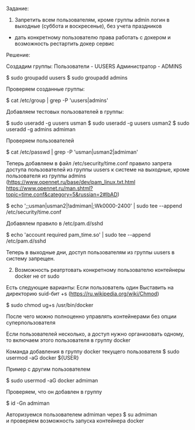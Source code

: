 Задание:
1. Запретить всем пользователям, кроме группы admin логин в выходные (суббота и воскресенье), без учета праздников
* дать конкретному пользователю права работать с докером
и возможность рестартить докер сервис

Решение:

Создадим группы:
Пользователи - UUSERS
Администратор - ADMINS

$ sudo groupadd uusers
$ sudo groupadd admins

Проверяем созданные группы:

$ cat /etc/group | grep -P 'uusers|admins'

Добавляем тестовых пользователей в группы:

$ sudo useradd -g uusers usman
$ sudo useradd -g uusers usman2
$ sudo useradd -g admins admiman

Проверяем пользователей

$ cat /etc/passwd | grep -P 'usman|usman2|admiman'

Теперь добавляем в файл /etc/security/time.conf
правило запрета доступа пользователей из группы uusers к системе на выходные, кроме пользователя из группы admins 
(https://www.opennet.ru/base/dev/pam_linux.txt.html
https://www.opennet.ru/man.shtml?topic=time.conf&category=5&russian=2#lbAD)

$ echo '*;*;usman|usman2|!admiman|;Wk0000-2400' | sudo tee --append /etc/security/time.conf

Добавялем правило в /etc/pam.d/sshd

$ echo 'account required pam_time.so' | sudo tee --append /etc/pam.d/sshd

Теперь в выходные дни, доступ пользователям из группы uusers в систему запрещен.


2. Возможность реатртовать конкретному пользователю контейнеры docker не от sudo

Есть следующие варианты:
Если пользователь один 
Выставить на директорию suid-бит +s  (https://ru.wikipedia.org/wiki/Chmod)

$ sudo chmod ug+s /usr/bin/docker

После чего можно полноценно управлять контейнерами без опции суперпользователя

Если пользователей несколько, а доступ нужно организовать одному, то включаем этого пользователя в группу docker

Команда добавления в группу docker текущего пользователя
$ sudo usermod -aG docker ${USER}

Пример с другим пользователем

$ sudo usermod -aG docker admiman

Проверяем, что он добавлен в группу

$ id -Gn admiman

Авторизуемся пользователем admiman через $ su admiman   
и проверяем возможность запуска контейнера docker
